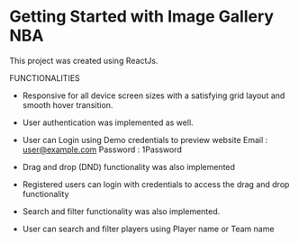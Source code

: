 # Getting Started with Image Gallery NBA

This project was created using ReactJs.

FUNCTIONALITIES

- Responsive for all device screen sizes with a satisfying grid layout and smooth hover transition.

- User authentication was implemented as well.
- User can Login using Demo credentials to preview website 
    Email : user@example.com
    Password : 1Password

- Drag and drop (DND) functionality was also implemented
- Registered users can login with credentials to access the drag and drop   functionality

- Search and filter functionality was also implemented.
- User can search and filter players using Player name or Team name

